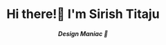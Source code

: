 ### 

<!--
**sirishtitaju/sirishtitaju** is a ✨ _special_ ✨ repository because its `README.md` (this file) appears on your GitHub profile.

Here are some ideas to get you started:

- 🔭 I’m currently working on ...
- 🌱 I’m currently learning ...
- 👯 I’m looking to collaborate on ...
- 🤔 I’m looking for help with ...
- 💬 Ask me about ...
- 📫 How to reach me: ...
- 😄 Pronouns: ...
- ⚡ Fun fact: ...
-->
<!-- height:50vh; display:flex; justify-content:center; align-items:center -->
<body align="center">
<h1 style="text-align:center">Hi there!👋 I'm Sirish Titaju</h1>
<h5>Design Maniac 👹</h5>
</span>
</body>
